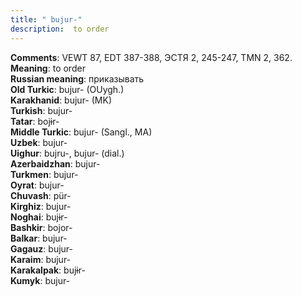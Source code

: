 ```yaml
---
title: " bujur-"
description:  to order
---
```


<strong>Comments</strong>:  VEWT 87, EDT 387-388, ЭСТЯ 2, 245-247, TMN 2, 362.<br>
<strong>Meaning</strong>:  to order<br>
<strong>Russian meaning</strong>:  приказывать<br>
<strong>Old Turkic</strong>:  bujur- (OUygh.)<br>
<strong>Karakhanid</strong>:  bujur- (MK)<br>
<strong>Turkish</strong>:  bujur-<br>
<strong>Tatar</strong>:  bojɨr-<br>
<strong>Middle Turkic</strong>:  bujur- (Sangl., MA)<br>
<strong>Uzbek</strong>:  bujur-<br>
<strong>Uighur</strong>:  bujru-, bujur- (dial.)<br>
<strong>Azerbaidzhan</strong>:  bujur-<br>
<strong>Turkmen</strong>:  bujur-<br>
<strong>Oyrat</strong>:  bujur-<br>
<strong>Chuvash</strong>:  pür-<br>
<strong>Kirghiz</strong>:  bujur-<br>
<strong>Noghai</strong>:  bujɨr-<br>
<strong>Bashkir</strong>:  bojor-<br>
<strong>Balkar</strong>:  bujur-<br>
<strong>Gagauz</strong>:  bujur-<br>
<strong>Karaim</strong>:  bujur-<br>
<strong>Karakalpak</strong>:  bujɨr-<br>
<strong>Kumyk</strong>:  bujur-<br>


